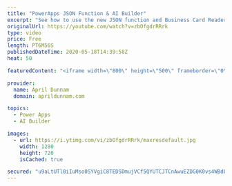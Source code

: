 ```yaml
---
title: "PowerApps JSON Function & AI Builder"
excerpt: "See how to use the new JSON function and Business Card Reader AI Control to OCR a business card, add it to a database, convert the image to JSON and add as a file in SharePoint.  All with zero code required.  Here's a link to the corresponding blog post: https://www.sharepointsiren.com/2019/06/ocr-and-image-upload-with-powerapps/"
originalUrl: https://youtube.com/watch?v=zbOfgdrRRrk
type: video
price: Free
length: PT6M56S
publishedDateTime: 2020-05-18T14:39:58Z
heat: 50

featuredContent: "<iframe width=\"800\" height=\"500\" frameborder=\"0\" src=\"https://www.youtube.com/embed/zbOfgdrRRrk\" allow=\"accelerometer; autoplay; encrypted-media; gyroscope; picture-in-picture\" allowfullscreen></iframe>"

provider:
  name: April Dunnam
  domain: aprildunnam.com

topics:
  - Power Apps
  - AI Builder

images:
  - url: https://i.ytimg.com/vi/zbOfgdrRRrk/maxresdefault.jpg
    width: 1280
    height: 720
    isCached: true

secured: "u9aLtUTl0iIuMso0SYVgiC8TEDSDmujVCf5QYUTCJTCnAwuEZDG0K0vs4WBdLUmP5JT4Prz/vFfecPzS7EUphp44227J+Zxc3heNLmbDIzjXeYbs+pwAvoXhwEwzmXSDVUV6atGCdkeRXFKuwh9WJCbqfo/5XwF6S816bNAZXtH+HAA6gwz0XwBjVB6DWWBxl/mIqhUu+y4NGdD9H7uoIe88feghbC+BFWOz0dZlKTVmPj1GuTwyEuJqHtm4b630sz1QZmdjg3jH1CQB3yUwfNSTLD9EcVYmJX54zwTJm61tfprO3C4uEMmtjG7R0ay9+2q3bn8gByuLOHSCb4L8QCwlbqwElIHG1dwBzvWFX1wyF1xpcBoTEO/Z8Ldg0w/10RoixVQF5RRDIoIHoUN3x2qyOMuVTngKcWgjq7/C/yA=;nd8I3GaCVEpBoOjiL/zUqw=="
---
```



